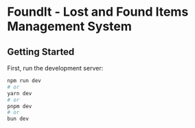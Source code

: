 # FoundIt - Lost and Found Items Management System

## Getting Started

First, run the development server:

```bash
npm run dev
# or
yarn dev
# or
pnpm dev
# or
bun dev
```
